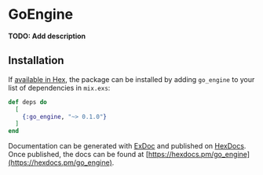 # GoEngine

**TODO: Add description**

## Installation

If [available in Hex](https://hex.pm/docs/publish), the package can be installed
by adding `go_engine` to your list of dependencies in `mix.exs`:

```elixir
def deps do
  [
    {:go_engine, "~> 0.1.0"}
  ]
end
```

Documentation can be generated with [ExDoc](https://github.com/elixir-lang/ex_doc)
and published on [HexDocs](https://hexdocs.pm). Once published, the docs can
be found at [https://hexdocs.pm/go_engine](https://hexdocs.pm/go_engine).

